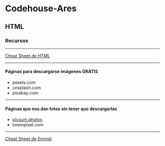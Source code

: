 # Codehouse-Ares
## HTML
### Recursos

---

[Cheat Sheet de HTML](https://i.emezeta.com/weblog/html5-cheatsheet/html5-cheatsheet-emezeta.pdf)

---

#### Páginas para descargarse imágenes GRATIS
- pexels.com
- unsplash.com
- pixabay.com

---

#### Páginas que nos dan fotos sin tener que descargarlas
- [picsum.photos](https://picsum.photos)
- lorempixel.com

---

[Cheat Sheet de Emmet](https://docs.emmet.io/cheat-sheet/)
